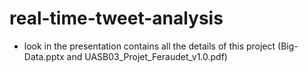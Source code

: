 # real-time-tweet-analysis
- look in the presentation contains all the details of this project (Big-Data.pptx and UASB03_Projet_Feraudet_v1.0.pdf)
